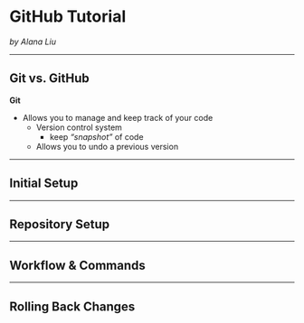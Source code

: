 # GitHub Tutorial

_by Alana Liu_

---
## Git vs. GitHub

**Git**
* Allows you to manage and keep track of your code
    * Version control system
        * keep _“snapshot”_ of code
    * Allows you to undo a previous version

---
## Initial Setup



---
## Repository Setup



---
## Workflow & Commands



---
## Rolling Back Changes